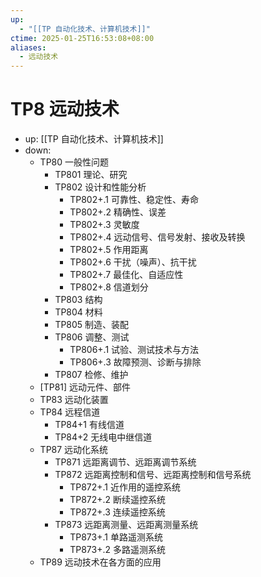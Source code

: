 ```yaml
---
up:
  - "[[TP 自动化技术、计算机技术]]"
ctime: 2025-01-25T16:53:08+08:00
aliases:
  - 远动技术
---
```


# TP8 远动技术

- up: [[TP 自动化技术、计算机技术]]
- down:	
	- TP80 一般性问题
		- TP801 理论、研究
		- TP802 设计和性能分析
			- TP802+.1 可靠性、稳定性、寿命
			- TP802+.2 精确性、误差
			- TP802+.3 灵敏度
			- TP802+.4 远动信号、信号发射、接收及转换
			- TP802+.5 作用距离
			- TP802+.6 干扰（噪声）、抗干扰
			- TP802+.7 最佳化、自适应性
			- TP802+.8 信道划分
		- TP803 结构
		- TP804 材料
		- TP805 制造、装配
		- TP806 调整、测试
			- TP806+.1 试验、测试技术与方法
			- TP806+.3 故障预测、诊断与排除
		- TP807 检修、维护
	- [TP81] 远动元件、部件
	- TP83 远动化装置
	- TP84 远程信道
		- TP84+1 有线信道
		- TP84+2 无线电中继信道
	- TP87 远动化系统
		- TP871 远距离调节、远距离调节系统
		- TP872 远距离控制和信号、远距离控制和信号系统
			- TP872+.1 近作用的遥控系统
			- TP872+.2 断续遥控系统
			- TP872+.3 连续遥控系统
		- TP873 远距离测量、远距离测量系统
			- TP873+.1 单路遥测系统
			- TP873+.2 多路遥测系统
	- TP89 远动技术在各方面的应用
		
